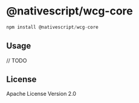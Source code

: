 # @nativescript/wcg-core

```javascript
npm install @nativescript/wcg-core
```

## Usage

// TODO

## License

Apache License Version 2.0
